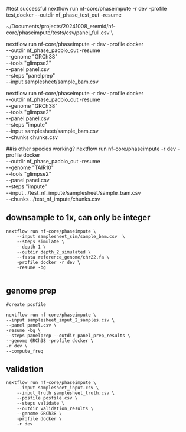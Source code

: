 
#test successful
nextflow run nf-core/phaseimpute -r dev -profile test,docker --outdir nf_phase_test_out -resume


~/Documents/projects/20241008_eremid/nf-core/phaseimpute/tests/csv/panel_full.csv \


nextflow run nf-core/phaseimpute -r dev -profile docker \
--outdir nf_phase_pacbio_out -resume \
--genome "GRCh38" \
--tools "glimpse2" \
--panel panel.csv \
--steps "panelprep" \
--input samplesheet/sample_bam.csv



nextflow run nf-core/phaseimpute -r dev -profile docker \
--outdir nf_phase_pacbio_out -resume \
--genome "GRCh38" \
--tools "glimpse2" \
--panel panel.csv \
--steps "impute" \
--input samplesheet/sample_bam.csv \
--chunks chunks.csv



##is other species working?
nextflow run nf-core/phaseimpute -r dev -profile docker \
--outdir nf_phase_pacbio_out -resume \
--genome "TAIR10" \
--tools "glimpse2" \
--panel panel.csv \
--steps "impute" \
--input ../test_nf_impute/samplesheet/sample_bam.csv \
--chunks ../test_nf_impute/chunks.csv


## downsample to 1x, can only be integer
```
nextflow run nf-core/phaseimpute \
    --input samplesheet_sim/sample_bam.csv  \
    --steps simulate \
    --depth 1 \
    --outdir depth_2_simulated \
    --fasta reference_genome/chr22.fa \
    -profile docker -r dev \
    -resume -bg
    
```


## genome prep

```
#create posfile

nextflow run nf-core/phaseimpute \
--input samplesheet_input_2_samples.csv \
--panel panel.csv \
-resume -bg \
--steps panelprep --outdir panel_prep_results \
--genome GRCh38 -profile docker \
-r dev \
--compute_freq

```


## validation
```
nextflow run nf-core/phaseimpute \
    --input samplesheet_input.csv \
    --input_truth samplesheet_truth.csv \
    --posfile posfile.csv \
    --steps validate \
    --outdir validation_results \
    --genome GRCh38 \
    -profile docker \
    -r dev 

```
